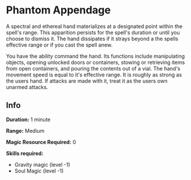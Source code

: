 # Phantom Appendage

A spectral and ethereal hand materializes at a designated point within the spell's range. This apparition persists for the spell's duration or until you choose to dismiss it. The hand dissipates if it strays beyond a the spells effective range or if you cast the spell anew.

You have the ability command the hand. Its functions include manipulating objects, opening unlocked doors or containers, stowing or retrieving items from open containers, and pouring the contents out of a vial. The hand's movement speed is equal to it's effective range. It is roughly as strong as the users hand. If attacks are made with it, treat it as the users own unarmed attacks.

## Info

**Duration:** 1 minute

**Range:** Medium

**Magic Resource Required:** 0

**Skills required:**

- Gravity magic (level -1)
- Soul Magic (level -1)
